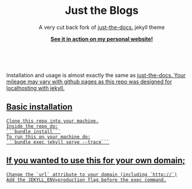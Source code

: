 <p align="center">
    <h1 align="center">Just the Blogs</h1>
    <p align="center">A very cut back fork of <a href="https://github.com/just-the-docs/just-the-docs">just-the-docs.</a> jekyll theme<br></p>
    <p align="center"><strong><a href="https://ersin.foo/">See it in action on my personal website!</a></strong></p>
    <br><br><br>
</p>

Installation and usage is almost exactly the same as <a href="https://github.com/just-the-docs/just-the-docs">just-the-docs. Your mileage may vary with github pages as this repo was designed for localhosting with jekyll.

## Basic installation
    Clone this repo into your machine.
    Inside the repo do:
    ```bundle install```
    To run this on your machine do:
    ```bundle exec jekyll serve --trace```
## If you wanted to use this for your own domain;
    Change the `url` attribute to your domain (including `http://`)
    Add the JEKYLL_ENV=production flag before the exec command.
